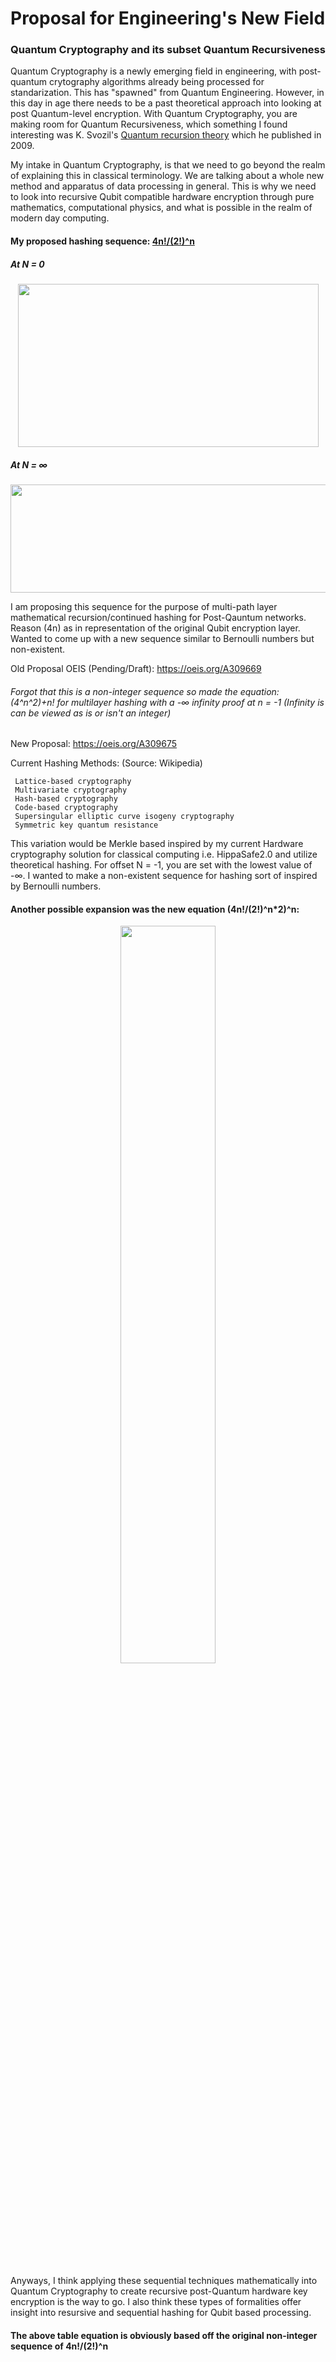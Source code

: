 # Proposal for Engineering's New Field
### Quantum Cryptography and its subset Quantum Recursiveness

Quantum Cryptography is a newly emerging field in engineering, with post-quantum crytography algorithms already being processed for standarization. This has "spawned" from Quantum Engineering. However, in this day in age there needs to be a past theoretical approach into looking at post Quantum-level encryption. With Quantum Cryptography, you are making room for Quantum Recursiveness, which something I found interesting was K. Svozil's [Quantum recursion theory](http://citeseerx.ist.psu.edu/viewdoc/summary?doi=10.1.1.263.9717) which he published in 2009.

My intake in Quantum Cryptography, is that we need to go beyond the realm of explaining this in classical terminology. We are talking about a whole new method and apparatus of data processing in general. This is why we need to look into recursive Qubit compatible hardware encryption through pure mathematics, computational physics, and what is possible in the realm of modern day computing.

#### My proposed hashing sequence: [4n!/(2!)^n](https://www.wolframalpha.com/input/?i=4n!%2F(2!)%5En)
##### At N = 0

<p align="center">
  <img width="481" height="261" src="https://i.imgur.com/X76p37y.gif">
</p>

##### At N =  ∞

<p align="center">
  <img width="519" height="173" src="https://i.imgur.com/aQEy113.gif">
</p>

I am proposing this sequence for the purpose of multi-path layer mathematical recursion/continued hashing for Post-Qauntum networks. Reason (4n) as in representation of the original Qubit encryption layer. Wanted to come up with a new sequence similar to Bernoulli numbers but non-existent.

Old Proposal OEIS (Pending/Draft): https://oeis.org/A309669

###### Forgot that this is a non-integer sequence so made the equation: (4^n^2)+n! for multilayer hashing with a -∞ infinity proof at n = -1 (Infinity is can be viewed as is or isn't an integer)
New Proposal: https://oeis.org/A309675

Current Hashing Methods: (Source: Wikipedia)

     Lattice-based cryptography
     Multivariate cryptography
     Hash-based cryptography
     Code-based cryptography
     Supersingular elliptic curve isogeny cryptography
     Symmetric key quantum resistance
     
This variation would be Merkle based inspired by my current Hardware cryptography solution for classical computing i.e. HippaSafe2.0 and utilize theoretical hashing. For offset N = -1, you are set with the lowest value of -∞. I wanted to make a non-existent sequence for hashing sort of inspired by Bernoulli numbers.

#### Another possible expansion was the new equation (4n!/(2!)^n*2)^n:
<p align="center">
  <img width="55%" height="55%" src="https://i.imgur.com/QT6yU01.gif">
</p>

Anyways, I think applying these sequential techniques mathematically into Quantum Cryptography to create recursive post-Quantum     hardware key encryption is the way to go. I also think these types of formalities offer insight into resursive and sequential hashing for Qubit based processing.
#### The above table equation is obviously based off the original non-integer sequence of 4n!/(2!)^n
